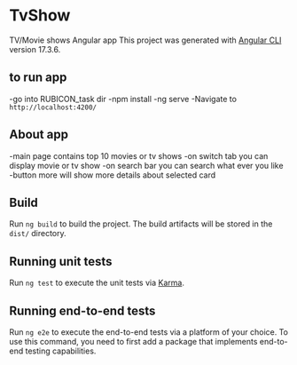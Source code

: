 # TvShow
TV/Movie shows Angular app
This project was generated with [Angular CLI](https://github.com/angular/angular-cli) version 17.3.6.

## to run app
 -go into RUBICON_task dir
 -npm install
 -ng serve
 -Navigate to `http://localhost:4200/`

 ## About app
 -main page contains top 10 movies or tv shows
 -on switch tab you can display movie or tv show
 -on search bar you can search what ever you like
 -button more will show more details about selected card
 
## Build
Run `ng build` to build the project. The build artifacts will be stored in the `dist/` directory.

## Running unit tests
Run `ng test` to execute the unit tests via [Karma](https://karma-runner.github.io).

## Running end-to-end tests
Run `ng e2e` to execute the end-to-end tests via a platform of your choice. To use this command, you need to first add a package that implements end-to-end testing capabilities.
